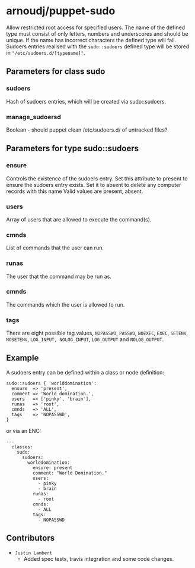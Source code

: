 # arnoudj/puppet-sudo

Allow restricted root access for specified users. The name of the defined
type must consist of only letters, numbers and underscores and should be
unique. If the name has incorrect characters the defined type will fail.
Sudoers entries realised with the `sudo::sudoers` defined type will be
stored in `"/etc/sudoers.d/[typename]"`.

## Parameters for class sudo

### sudoers

Hash of sudoers entries, which will be created via sudo::sudoers.

### manage_sudoersd

Boolean - should puppet clean /etc/sudoers.d/ of untracked files?

## Parameters for type sudo::sudoers

### ensure

Controls the existence of the sudoers entry. Set this attribute to
present to ensure the sudoers entry exists. Set it to absent to
delete any computer records with this name Valid values are present,
absent.

### users

Array of users that are allowed to execute the command(s).

### cmnds

List of commands that the user can run.

### runas

The user that the command may be run as.

### cmnds

The commands which the user is allowed to run.

### tags

There are eight possible tag values, `NOPASSWD`, `PASSWD`, `NOEXEC`, `EXEC`,
`SETENV`, `NOSETENV`, `LOG_INPUT, NOLOG_INPUT`, `LOG_OUTPUT` and
`NOLOG_OUTPUT`.

## Example

A sudoers entry can be defined within a class or node definition:

    sudo::sudoers { 'worlddomination':
      ensure  => 'present',
      comment => 'World domination.',
      users   => ['pinky', 'brain'],
      runas   => 'root',
      cmnds   => 'ALL',
      tags    => 'NOPASSWD',
    }

or via an ENC:

    ---
      classes:
        sudo:
          sudoers:
            worlddomination:
              ensure: present
              comment: "World Domination."
              users:
                - pinky
                - brain
              runas: 
                - root
              cmnds:
                - ALL
              tags:
                - NOPASSWD

## Contributors

* `Justin Lambert`
  * Added spec tests, travis integration and some code changes.
